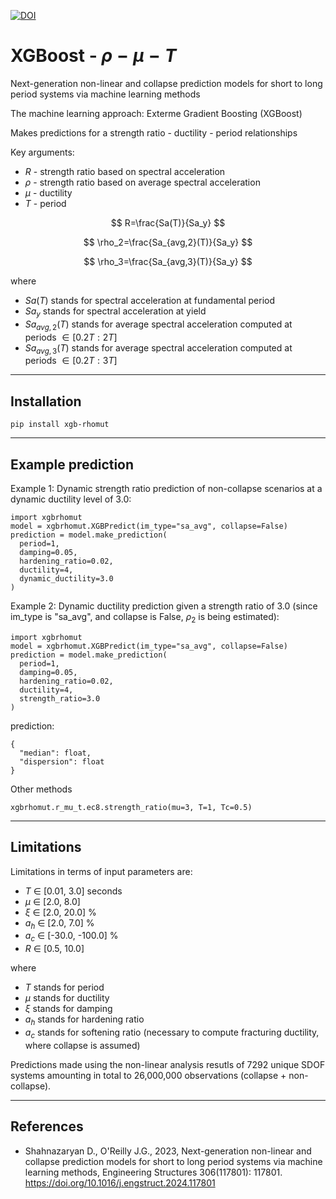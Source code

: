 [![DOI](https://zenodo.org/badge/599498240.svg)](https://zenodo.org/badge/latestdoi/599498240)

# XGBoost - $\rho-\mu-T$

Next-generation non-linear and collapse prediction models for short to long period systems via machine learning methods

The machine learning approach: Exterme Gradient Boosting (XGBoost)

Makes predictions for a strength ratio - ductility - period relationships

Key arguments:

* $R$ - strength ratio based on spectral acceleration
* $\rho$ - strength ratio based on average spectral acceleration
* $\mu$ - ductility
* $T$ - period


$$
  R=\frac{Sa(T)}{Sa_y}
$$

$$
  \rho_2=\frac{Sa_{avg,2}(T)}{Sa_y}
$$

$$
  \rho_3=\frac{Sa_{avg,3}(T)}{Sa_y}
$$

where 

* $Sa(T)$ stands for spectral acceleration at fundamental period
* $Sa_y$ stands for spectral acceleration at yield
* $Sa_{avg,2}(T)$ stands for average spectral acceleration computed at periods 
$∈ [0.2T:2T]$
* $Sa_{avg,3}(T)$ stands for average spectral acceleration computed at periods 
$∈ [0.2T:3T]$

***
## Installation

    pip install xgb-rhomut

***
## Example prediction
Example 1: Dynamic strength ratio prediction of non-collapse scenarios at a dynamic ductility level of 3.0:

    import xgbrhomut
    model = xgbrhomut.XGBPredict(im_type="sa_avg", collapse=False)
    prediction = model.make_prediction(
      period=1, 
      damping=0.05, 
      hardening_ratio=0.02, 
      ductility=4, 
      dynamic_ductility=3.0
    )
    

Example 2: Dynamic ductility prediction given a strength ratio of 3.0 (since im_type is "sa_avg", and collapse is False, $\rho_2$ is being estimated):

    import xgbrhomut
    model = xgbrhomut.XGBPredict(im_type="sa_avg", collapse=False)
    prediction = model.make_prediction(
      period=1, 
      damping=0.05, 
      hardening_ratio=0.02, 
      ductility=4, 
      strength_ratio=3.0
    )

    
prediction:

    {
      "median": float,
      "dispersion": float
    }

    
Other methods

    xgbrhomut.r_mu_t.ec8.strength_ratio(mu=3, T=1, Tc=0.5)

***
## Limitations
Limitations in terms of input parameters are:

* $T$ ∈ [0.01, 3.0] seconds
* $\mu$ ∈ [2.0, 8.0]
* $\xi$ ∈ [2.0, 20.0] %
* $a_h$ ∈ [2.0, 7.0] %
* $a_c$ ∈ [-30.0, -100.0] %
* $R$ ∈ [0.5, 10.0]

where

* $T$ stands for period
* $\mu$ stands for ductility
* $\xi$ stands for damping
* $a_h$ stands for hardening ratio
* $a_c$ stands for softening ratio (necessary to compute fracturing ductility, where collapse is assumed)

Predictions made using the non-linear analysis resutls of 7292 unique SDOF systems amounting in total to 26,000,000 observations (collapse + non-collapse). 

***
## References
* Shahnazaryan D., O'Reilly J.G., 2023, Next-generation non-linear and collapse prediction models for short to long period systems via machine learning methods, Engineering Structures 306(117801): 117801. https://doi.org/10.1016/j.engstruct.2024.117801